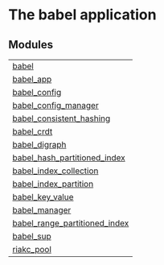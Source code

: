 

# The babel application #


## Modules ##


<table width="100%" border="0" summary="list of modules">
<tr><td><a href="babel.md" class="module">babel</a></td></tr>
<tr><td><a href="babel_app.md" class="module">babel_app</a></td></tr>
<tr><td><a href="babel_config.md" class="module">babel_config</a></td></tr>
<tr><td><a href="babel_config_manager.md" class="module">babel_config_manager</a></td></tr>
<tr><td><a href="babel_consistent_hashing.md" class="module">babel_consistent_hashing</a></td></tr>
<tr><td><a href="babel_crdt.md" class="module">babel_crdt</a></td></tr>
<tr><td><a href="babel_digraph.md" class="module">babel_digraph</a></td></tr>
<tr><td><a href="babel_hash_partitioned_index.md" class="module">babel_hash_partitioned_index</a></td></tr>
<tr><td><a href="babel_index_collection.md" class="module">babel_index_collection</a></td></tr>
<tr><td><a href="babel_index_partition.md" class="module">babel_index_partition</a></td></tr>
<tr><td><a href="babel_key_value.md" class="module">babel_key_value</a></td></tr>
<tr><td><a href="babel_manager.md" class="module">babel_manager</a></td></tr>
<tr><td><a href="babel_range_partitioned_index.md" class="module">babel_range_partitioned_index</a></td></tr>
<tr><td><a href="babel_sup.md" class="module">babel_sup</a></td></tr>
<tr><td><a href="riakc_pool.md" class="module">riakc_pool</a></td></tr></table>

